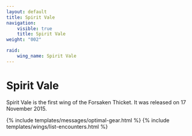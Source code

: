 ```yaml
---
layout: default
title: Spirit Vale
navigation:
    visible: true
    title: Spirit Vale
weight: "002"

raid:
    wing_name: Spirit Vale
---
```


# Spirit Vale
Spirit Vale is the first wing of the Forsaken Thicket.
It was released on 17 November 2015.

{% include templates/messages/optimal-gear.html %}
{% include templates/wings/list-encounters.html %}
